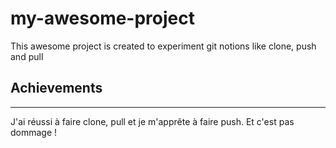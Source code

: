 # my-awesome-project

This awesome project is created to experiment git notions like clone, push and pull

## Achievements
___
J'ai réussi à faire clone, pull et je m'apprête à faire push. Et c'est pas dommage !

